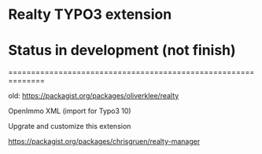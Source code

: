 # Realty TYPO3 extension
# Status in development  (not finish)
==============================================================

old: https://packagist.org/packages/oliverklee/realty

OpenImmo XML (import for Typo3 10)

Upgrate and customize this extension

https://packagist.org/packages/chrisgruen/realty-manager

